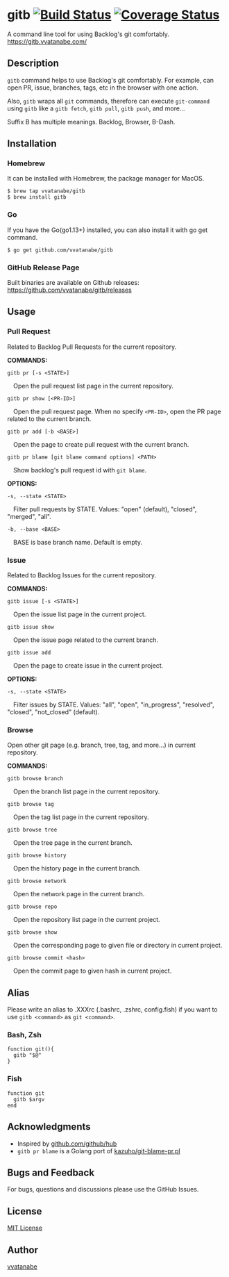 # gitb [![Build Status](https://travis-ci.org/vvatanabe/gitb.svg?branch=master)](https://travis-ci.org/vvatanabe/gitb) [![Coverage Status](https://coveralls.io/repos/github/vvatanabe/gitb/badge.svg?branch=master)](https://coveralls.io/github/vvatanabe/gitb?branch=master)

A command line tool for using Backlog's git comfortably. https://gitb.vvatanabe.com/

## Description

`gitb` command helps to use Backlog's git comfortably. For example, can open PR, issue, branches, tags, etc in the browser with one action. 

Also, `gitb` wraps all `git` commands, therefore can execute `git-command` using `gitb` like a `gitb fetch`, `gitb pull`,  `gitb push`, and more...

Suffix B has multiple meanings. Backlog, Browser, B-Dash.

## Installation

### Homebrew

It can be installed with Homebrew, the package manager for MacOS.

```
$ brew tap vvatanabe/gitb
$ brew install gitb
```

### Go

If you have the Go(go1.13+) installed, you can also install it with go get command.

```
$ go get github.com/vvatanabe/gitb
```

### GitHub Release Page

Built binaries are available on Github releases:  
https://github.com/vvatanabe/gitb/releases

## Usage

### Pull Request

Related to Backlog Pull Requests for the current repository.

__COMMANDS:__

`gitb pr [-s <STATE>]`

&emsp;Open the pull request list page in the current repository.

`gitb pr show [<PR-ID>]`

&emsp;Open the pull request page. When no specify `<PR-ID>`, open the PR page related to the current branch.

`gitb pr add [-b <BASE>]`

&emsp;Open the page to create pull request with the current branch.

`gitb pr blame [git blame command options] <PATH>`

&emsp;Show backlog's pull request id with `git blame`.

__OPTIONS:__

`-s, --state <STATE>`

&emsp;Filter pull requests by STATE. Values: "open" (default), "closed", "merged", "all".

`-b, --base <BASE>`

&emsp;BASE is base branch name. Default is empty.

### Issue

Related to Backlog Issues for the current repository.

__COMMANDS:__

`gitb issue [-s <STATE>]`

&emsp;Open the issue list page in the current project.

`gitb issue show`

&emsp;Open the issue page related to the current branch.

`gitb issue add`

&emsp;Open the page to create issue in the current project.

__OPTIONS:__

`-s, --state <STATE>`

&emsp;Filter issues by STATE. Values: "all", "open", "in_progress", "resolved", "closed", "not_closed" (default).

### Browse

Open other git page (e.g. branch, tree, tag, and more...) in current repository.

__COMMANDS:__

`gitb browse branch`

&emsp;Open the branch list page in the current repository.

`gitb browse tag`

&emsp;Open the tag list page in the current repository.

`gitb browse tree`

&emsp;Open the tree page in the current branch.

`gitb browse history`

&emsp;Open the history page in the current branch.

`gitb browse network`

&emsp;Open the network page in the current branch.

`gitb browse repo`

&emsp;Open the repository list page in the current project.

`gitb browse show`

&emsp;Open the corresponding page to given file or directory in current project.

`gitb browse commit <hash>`

&emsp;Open the commit page to given hash in current project.

## Alias 

Please write an alias to .XXXrc (.bashrc, .zshrc, config.fish) if you want to use `gitb <command>` as `git <command>`.

### Bash, Zsh

```
function git(){
  gitb "$@"
}
```

### Fish

```
function git
  gitb $argv
end
```

## Acknowledgments

- Inspired by [github.com/github/hub](https://github.com/github/hub)
- `gitb pr blame` is a Golang port of [kazuho/git-blame-pr.pl](https://gist.github.com/kazuho/eab551e5527cb465847d6b0796d64a39)

## Bugs and Feedback

For bugs, questions and discussions please use the GitHub Issues.

## License

[MIT License](http://www.opensource.org/licenses/mit-license.php)

## Author

[vvatanabe](https://github.com/vvatanabe)
